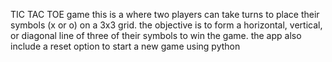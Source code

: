 TIC TAC TOE game this is a where two players can take turns to place their symbols (x or o) on a 3x3 grid. the objective is to form a horizontal, vertical, or diagonal line of three of their symbols to win the game. the app also include a reset option to start a new game using python
